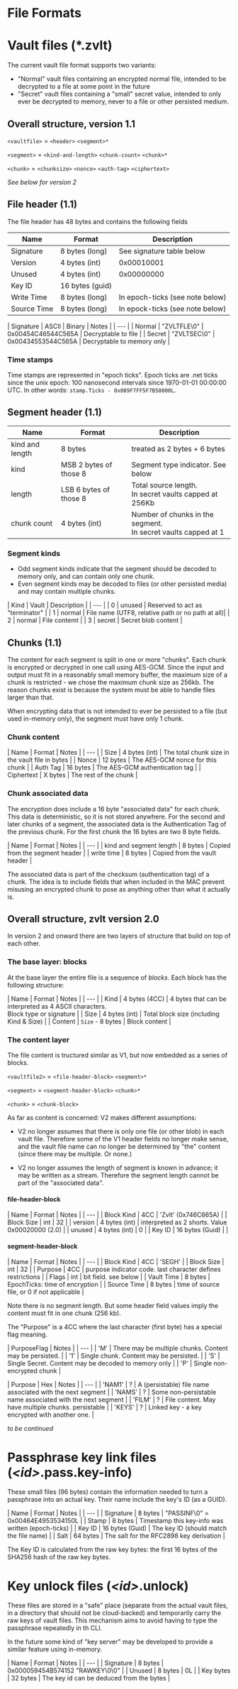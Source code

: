 ﻿# File Formats

# Vault files (*.zvlt)

The current vault file format supports two variants:

* "Normal" vault files containing an encrypted normal file, intended to be
decrypted to a file at some point in the future
* "Secret" vault files containing a "small" secret value, intended to only ever
be decrypted to memory, never to a file or other persisted medium.

## Overall structure, version 1.1

`<vaultfile>` = `<header>` `<segment>*`

`<segment>` = `<kind-and-length>` `<chunk-count>` `<chunk>*`

`<chunk>` = `<chunksize>` `<nonce>` `<auth-tag>` `<ciphertext>`

_See below for version 2_

## File header (1.1)

The file header has 48 bytes and contains the following fields

| Name | Format | Description |
|  --- | --- | --- |
| Signature | 8 bytes (long) | See signature table below |
| Version   | 4 bytes (int)  | 0x00010001 |
| Unused    | 4 bytes (int)  | 0x00000000 |
| Key ID    | 16 bytes (guid) | |
| Write Time | 8 bytes (long) | In epoch-ticks (see note below) |
| Source Time | 8 bytes (long) | In epock-ticks (see note below) |

| Signature | ASCII | Binary | Notes |
| --- |
| Normal | "ZVLTFLE\0" | 0x00454C46544C565A | Decryptable to file |
| Secret | "ZVLTSEC\0" | 0x00434553544C565A | Decryptable to memory only |

### Time stamps

Time stamps are represented in "epoch ticks". Epoch ticks are .net ticks
since the unix epoch: 100 nanosecond intervals since 1970-01-01 00:00:00 UTC.
In other words: `stamp.Ticks - 0x089F7FF5F7B58000L`.

## Segment header (1.1)

| Name | Format | Description |
|  --- | --- | --- |
| kind and length | 8 bytes | treated as 2 bytes + 6 bytes |
| kind | MSB 2 bytes of those 8 | Segment type indicator. See below |
| length | LSB 6 bytes of those 8 | Total source length. <br> In secret vaults capped at 256Kb |
| chunk count | 4 bytes (int) | Number of chunks in the segment. <br> In secret vaults capped at 1 |

### Segment kinds

* Odd segment kinds indicate that the segment should be decoded to memory only,
and can contain only one chunk.
* Even segment kinds may be decoded to files (or other persisted media) and may
contain multiple chunks.

| Kind | Vault | Description |
| --- |
| 0 | unused | Reserved to act as "terminator" |
| 1 | normal | File name (UTF8, relative path or no path at all)|
| 2 | normal | File contemt |
| 3 | secret | Secret blob content |

## Chunks (1.1)

The content for each segment is split in one or more "chunks". Each chunk
is encrypted or decrypted in one call using AES-GCM. Since the input and
output must fit in a reasonably small memory buffer, the maximum size of
a chunk is restricted - we chose the maximum chunk size as 256kb. The
reason chunks exist is because the system must be able to handle files
larger than that.

When encrypting data that is not intended to ever be persisted to a file
(but used in-memory only), the segment must have only 1 chunk.

### Chunk content

| Name | Format | Notes |
| --- |
| Size | 4 bytes (int) | The total chunk size in the vault file in bytes |
| Nonce | 12 bytes | The AES-GCM nonce for this chunk |
| Auth Tag | 16 bytes | The AES-GCM authentication tag |
| Ciphertext | X bytes | The rest of the chunk |

### Chunk associated data

The encryption does include a 16 byte "associated data" for each chunk.
This data is deterministic, so it is not stored anywhere. For the second
and later chunks of a segment, the associated data is the Authentication
Tag of the previous chunk. For the first chunk the 16 bytes are two
8 byte fields.

| Name | Format | Notes |
| --- |
| kind and segment length | 8 bytes | Copied from the segment header |
| write time | 8 bytes | Copied from the vault header |

The associated data is part of the checksum (authentication tag) of a
chunk. The idea is to include fields that when included in the MAC 
prevent misusing an encrypted chunk to pose as anything other than
what it actually is.

## Overall structure, zvlt version 2.0

In version 2 and onward there are two layers of structure that build
on top of each other. 

### The base layer: blocks

At the base layer the entire file is a sequence of _blocks_. Each block
has the following structure:

| Name | Format | Notes |
| --- |
| Kind | 4 bytes (4CC) | 4 bytes that can be interpreted as 4 ASCII characters. <br> Block type or signature |
| Size | 4 bytes (int) | Total block size (including Kind & Size) |
| Content | `Size` - 8 bytes | Block content |

### The content layer

The file content is tructured similar as V1, but now embedded as a series
of blocks.

`<vaultfile2>` = `<file-header-block>` `<segment>*`

`<segment>` = `<segment-header-block>` `<chunk>*`

`<chunk>` = `<chunk-block>`

As far as content is concerned: V2 makes different assumptions:

* V2 no longer assumes that there is only one file (or other blob) in each
vault file. Therefore some of the V1 header fields no longer make sense,
and the vault file name can no longer be determined by "the" content (since
there may be multiple. Or none.)

* V2 no longer assumes the length of segment is known in advance; it may
be written as a stream. Therefore the segment length cannot be part of 
the "associated data".

#### file-header-block

| Name | Format | Notes |
| --- |
| Block Kind | 4CC | 'Zvlt' (0x746C665A) |
| Block Size | int | 32 |
| version | 4 bytes (int) | interpreted as 2 shorts. Value 0x00020000 (2.0) |
| unused | 4 bytes (int) | 0 |
| Key ID | 16 bytes (Guid) | |

#### segment-header-block

| Name | Format | Notes |
| --- |
| Block Kind | 4CC | 'SEGH' |
| Block Size | int | 32 |
| Purpose | 4CC | purpose indicator code. last character defines restrictions |
| Flags | int | bit field. see below |
| Vault Time | 8 bytes | EpochTicks: time of encryption |
| Source Time | 8 bytes | time of source file, or 0 if not applicable |

Note there is no segment length. But some header field values imply the
content must fit in one chunk (256 kb).

The "Purpose" is a 4CC where the last character (first byte) has a special
flag meaning.

| PurposeFlag | Notes |
| --- |
| 'M' | There may be multiple chunks. Content may be persisted.	|
| '1' | Single chunk. Content may be persisted. |
| 'S' | Single Secret. Content may be decoded to memory only |
| 'P' | Single non-encrypted chunk |

| Purpose | Hex | Notes |
| --- |
| 'NAM1' | ? | A (persistable) file name associated with the next segment |
| 'NAMS' | ? | Some non-persistable name associated with the next segment |
| 'FILM' | ? | File content. May have multiple chunks. persistable |
| 'KEYS' | ? | Linked key - a key encrypted with another one. |

_to be continued_

# Passphrase key link files (_\<id\>_.pass.key-info)

These small files (96 bytes) contain the information needed to turn
a passphrase into an actual key. Their name include the key's ID (as
a GUID).

| Name | Format | Notes |
| --- |
| Signature | 8 bytes | "PASSINF\0" = 0x00464E4953534150L |
| Stamp | 8 bytes | Timestamp this key-info was written (epoch-ticks) |
| Key ID | 16 bytes (Guid) | The key ID (should match the file name) |
| Salt | 64 bytes | The salt for the RFC2898 key derivation |

The Key ID is calculated from the raw key bytes: the first 16 bytes
of the SHA256 hash of the raw key bytes.

# Key unlock files (_\<id\>_.unlock)

These files are stored in a "safe" place (separate from the actual
vault files, in a directory that should not be cloud-backed) and
temporarily carry the raw keys of vault files.
This mechanism aims to avoid having to type the passphrase repeatedly
in th CLI.

In the future some kind of "key server" may be developed to provide
a similar feature using in-memory.

| Name | Format | Notes |
| --- |
| Signature | 8 bytes | 0x000059454B574152 "RAWKEY\0\0" |
| Unused | 8 bytes | 0L |
| Key bytes | 32 bytes | The key id can be deduced from the bytes |

